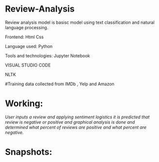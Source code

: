# Review-Analysis
Review analysis model is basisc model using text classification and natural language processing.

Frontend: Html Css

Language used: Python

Tools and technologies:
Jupyter Notebook

VISUAL STUDIO CODE

NLTK

#Training data collected from IMDb , Yelp and Amazon

# Working:

*User inputs a review and applying sentiment logistics it is predicted that review is negative or positive and graphical analysis is done and determined what percent of reviews are positive and what percent are negative.*

# Snapshots:

